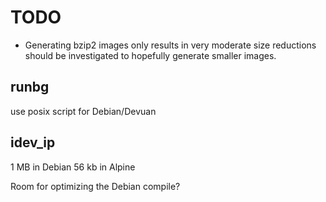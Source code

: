 # TODO

- Generating bzip2 images only results in very moderate size reductions
should be investigated to hopefully generate smaller images.

## runbg

use posix script for Debian/Devuan

## idev_ip

 1 MB in Debian
56 kb in Alpine

Room for optimizing the Debian compile?
